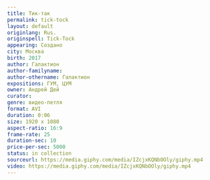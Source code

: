 ```yaml
---
title: Тик-так
permalink: tick-tock
layout: default
originlang: Rus.
originspell: Tick-Tock
appearing: Создано
city: Москва
birth: 2017
author: Галактион
author-familyname:
author-othername: Галактион
expositions: ГУМ, ЦУМ
owner: Андрей Дей
curator:
genre: видео-петля
format: AVI
duration: 0:06
size: 1920 х 1080
aspect-ratio: 16:9
frame-rate: 25
duration-sec: 10
price-per-sec: 5000
status: in collection
sourceurl: https://media.giphy.com/media/IZcjxKQNbOOly/giphy.mp4
video: https://media.giphy.com/media/IZcjxKQNbOOly/giphy.mp4
---
```

